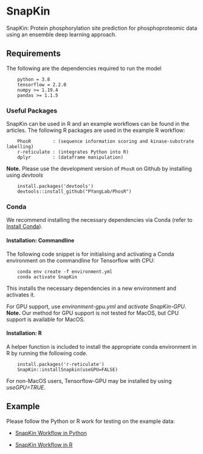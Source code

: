 # SnapKin

SnapKin: Protein phosphorylation site prediction for phosphoproteomic data using an ensemble deep learning approach.


## Requirements

The following are the dependencies required to run the model 

```
    python = 3.8
    tensorflow = 2.2.0
    numpy >= 1.19.4
    pandas >= 1.1.5
```
### Useful Packages 

SnapKin can be used in R and an example workflows can be found in the articles.
The following R packages are used in the example R workflow:

```
    PhosR        : (sequence information scoring and kinase-substrate labelling)
    r-reticulate : (integrates Python into R)
    dplyr        : (dataframe manipulation)
```

**Note.** 
Please use the development version of `PhosR` on Github by installing using *devtools*

```
    install.packages('devtools')
    devtools::install_github("PYangLab/PhosR")
```


### Conda 

We recommend installing the necessary dependencies via Conda (refer to [Install Conda](https://docs.conda.io/projects/conda/en/latest/user-guide/install/)).

#### Installation: Commandline

The following code snippet is for initialising and activating a Conda environment on the commandline for Tensorflow with CPU:

        conda env create -f environment.yml
        conda activate SnapKin

This installs the necessary dependencies in a new environment and activates it.

For GPU support, use *environment-gpu.yml* and *activate SnapKin-GPU*. 
**Note.** Our method for GPU support is not tested for MacOS, but CPU support is available for MacOS.

#### Installation: R 

A helper function is included to install the appropriate conda environment in R by running the following code.

``` 
    install.packages('r-reticulate')
    SnapKin::installSnapkin(useGPU=FALSE)
```

For non-MacOS users, Tensorflow-GPU may be installed by using *useGPU=TRUE*.

## Example

Please follow the Python or R work for testing on the example data:

* [SnapKin Workflow in Python](https://pyanglab.github.io/SnapKin/articles/SnapKin_WorkFlow_Python.html)

* [SnapKin Workflow in R](https://pyanglab.github.io/SnapKin/articles/SnapKin_Workflow_R.html)


